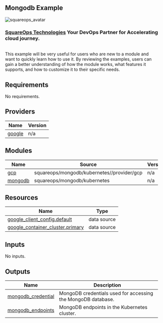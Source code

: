 ## Mongodb Example
![squareops_avatar]

[squareops_avatar]: https://squareops.com/wp-content/uploads/2022/12/squareops-logo.png

### [SquareOps Technologies](https://squareops.com/) Your DevOps Partner for Accelerating cloud journey.
<br>
This example will be very useful for users who are new to a module and want to quickly learn how to use it. By reviewing the examples, users can gain a better understanding of how the module works, what features it supports, and how to customize it to their specific needs.

<!-- BEGINNING OF PRE-COMMIT-TERRAFORM DOCS HOOK -->
## Requirements

No requirements.

## Providers

| Name | Version |
|------|---------|
| <a name="provider_google"></a> [google](#provider\_google) | n/a |

## Modules

| Name | Source | Version |
|------|--------|---------|
| <a name="module_gcp"></a> [gcp](#module\_gcp) | squareops/mongodb/kubernetes//provider/gcp | n/a |
| <a name="module_mongodb"></a> [mongodb](#module\_mongodb) | squareops/mongodb/kubernetes | n/a |

## Resources

| Name | Type |
|------|------|
| [google_client_config.default](https://registry.terraform.io/providers/hashicorp/google/latest/docs/data-sources/client_config) | data source |
| [google_container_cluster.primary](https://registry.terraform.io/providers/hashicorp/google/latest/docs/data-sources/container_cluster) | data source |

## Inputs

No inputs.

## Outputs

| Name | Description |
|------|-------------|
| <a name="output_mongodb_credential"></a> [mongodb\_credential](#output\_mongodb\_credential) | MongoDB credentials used for accessing the MongoDB database. |
| <a name="output_mongodb_endpoints"></a> [mongodb\_endpoints](#output\_mongodb\_endpoints) | MongoDB endpoints in the Kubernetes cluster. |
<!-- END OF PRE-COMMIT-TERRAFORM DOCS HOOK -->
